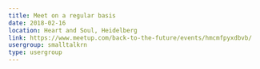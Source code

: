 ```yaml
---
title: Meet on a regular basis
date: 2018-02-16
location: Heart and Soul, Heidelberg
link: https://www.meetup.com/back-to-the-future/events/hmcmfpyxdbvb/
usergroup: smalltalkrn
type: usergroup
---
```

